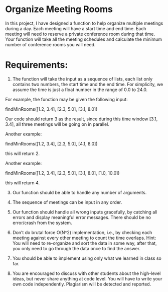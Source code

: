 # Organize Meeting Rooms

In this project, I have designed a function to help organize multiple meetings during a day. Each
meeting will have a start time and end time. Each meeting will need to reserve a private conference
room during that time. Your function will take all the meeting schedules and calculate the minimum
number of conference rooms you will need.

# Requirements:

1. The function will take the input as a sequence of lists, each list only contains two numbers, the
start time and the end time.
For simplicity, we assume the time is just a float number in the range of 0.0 to 24.0.

  For example, the function may be given the following input:

  findMinRooms([1.2, 3.4], [2.3, 5.0], [3.1, 8.0])

  Our code should return 3 as the result, since during this time window [3.1, 3.4], all three
  meetings will be going on in parallel.

  Another example:

  findMinRooms([1.2, 3.4], [2.3, 5.0], [4.1, 8.0])

  this will return 2. 

  Another example:

  findMinRooms([1.2, 3.4], [2.3, 5.0], [3.1, 8.0], [1.0, 10.0])

  this will return 4.

3. Our function should be able to handle any number of arguments.

4. The sequence of meetings can be input in any order.

5. Our function should handle all wrong inputs gracefully, by catching all errors and display
meaningful error messages. There should be no error/crash from the system.

6. Don’t do brutal force O(N^2) implementation, i.e., by checking each meeting against every other
meeting to count the time overlaps.
Hint: You will need to re-organize and sort the data in some way, after that, you only need to go through the data once to find the answer.

8. You should be able to implement using only what we learned in class so far.

9. You are encouraged to discuss with other students about the high-level ideas, but never share
anything at code level. You will have to write your own code independently. Plagiarism will be
detected and reported.
